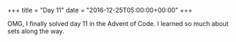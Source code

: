 +++
title = "Day 11"
date = "2016-12-25T05:00:00+00:00"
+++

OMG, I finally solved day 11 in the Advent of Code. I learned so much about sets along the way.
			